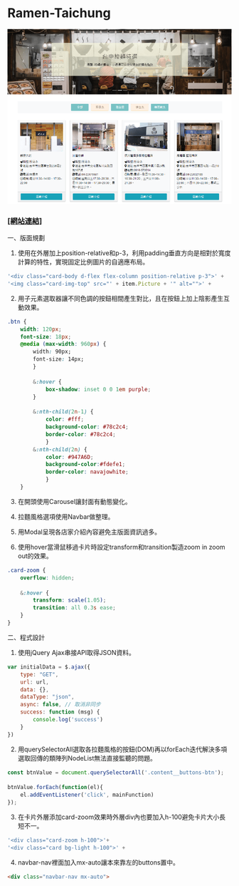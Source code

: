 # Ramen-Taichung

![image](https://github.com/Kuaruou/Ramen-Taichung/blob/master/img/Ramen-web1.png)


### [[網站連結]](https://kuaruou.github.io/Ramen-Taichung/) ###

一、版面規劃

1. 使用在<img>外層加上position-relative和p-3，利用padding垂直方向是相對於寬度計算的特性，實現固定比例圖片的自適應布局。

```js
'<div class="card-body d-flex flex-column position-relative p-3">' +
'<img class="card-img-top" src="' + item.Picture + '" alt="">' +
```

2. 用子元素選取器讓不同色調的按鈕相間產生對比，且在按鈕上加上陰影產生互動效果。

```css
.btn {
    width: 120px;
    font-size: 18px;
    @media (max-width: 960px) {
        width: 90px;
        font-size: 14px;
        }
        
        &:hover {
            box-shadow: inset 0 0 1em purple;
        }
        
        &:nth-child(2n-1) {
            color: #fff;
            background-color: #78c2c4;
            border-color: #78c2c4;
            }
        &:nth-child(2n) {
            color: #947A6D;
            background-color:#fdefe1;
            border-color: navajowhite;
            }
    }
```
        
3. 在開頭使用Carousel讓封面有動態變化。

4. 拉麵風格選項使用Navbar做整理。

5. 用Modal呈現各店家介紹內容避免主版面資訊過多。

6. 使用hover當滑鼠移過卡片時設定transform和transition製造zoom in zoom out的效果。

```css
.card-zoom {
    overflow: hidden;

    &:hover {
        transform: scale(1.05);
        transition: all 0.3s ease;
    }
}
```

二、程式設計

1. 使用jQuery Ajax串接API取得JSON資料。

```javascript
var initialData = $.ajax({
    type: "GET",
    url: url,
    data: {},
    dataType: "json",
    async: false, // 取消非同步
    success: function (msg) {
        console.log('success')
    }
})
```

2. 用querySelectorAll選取各拉麵風格的按鈕(DOM)再以forEach迭代解決多項選取回傳的類陣列NodeList無法直接監聽的問題。

```javascript
const btnValue = document.querySelectorAll('.content__buttons-btn');

btnValue.forEach(function(el){
    el.addEventListener('click', mainFunction)
});
```

3. 在卡片外層添加card-zoom效果時外層div內也要加入h-100避免卡片大小長短不一。

```javascript
'<div class="card-zoom h-100">'+ 
'<div class="card bg-light h-100">' +
```

4. navbar-nav裡面加入mx-auto讓本來靠左的buttons置中。
    
```html
<div class="navbar-nav mx-auto">    
```    
    
